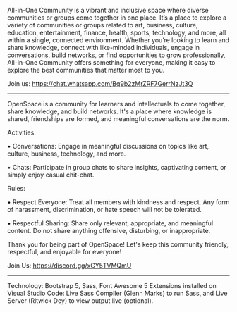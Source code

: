 All-in-One Community is a vibrant and inclusive space where diverse communities or groups come together in one place. It’s a place to explore a variety of communities or groups related to art, business, culture, education, entertainment, finance, health, sports, technology, and more, all within a single, connected environment. Whether you’re looking to learn and share knowledge, connect with like-minded individuals, engage in conversations, build networks, or find opportunities to grow professionally, All-in-One Community offers something for everyone, making it easy to explore the best communities that matter most to you.

Join us: https://chat.whatsapp.com/Bq9b2zMrZRF7GerrNzJt3Q

---------------------------------------------------------------------------------------------------------------------------

OpenSpace is a community for learners and intellectuals to come together, share knowledge, and build networks. It's a place where knowledge is shared, friendships are formed, and meaningful conversations are the norm.

Activities:

• Conversations: Engage in meaningful discussions on topics like art, culture, business, technology, and more.

• Chats: Participate in group chats to share insights, captivating content, or simply enjoy casual chit-chat.

Rules:

• Respect Everyone: Treat all members with kindness and respect. Any form of harassment, discrimination, or hate speech will not be tolerated.

• Respectful Sharing: Share only relevant, appropriate, and meaningful content. Do not share anything offensive, disturbing, or inappropriate.

Thank you for being part of OpenSpace! Let's keep this community friendly, respectful, and enjoyable for everyone!

Join Us: https://discord.gg/xGY5TVMQmU

---------------------------------------------------------------------------------------------------------------------------

Technology: Bootstrap 5, Sass, Font Awesome 5
Extensions installed on Visual Studio Code: Live Sass Compiler (Glenn Marks) to run Sass, and Live Server (Ritwick Dey) to view output live (optional).

